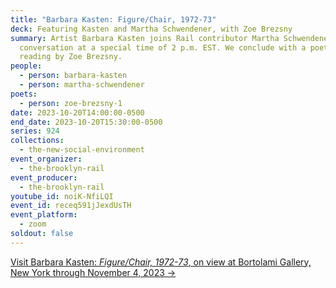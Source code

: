 ```yaml
---
title: "Barbara Kasten: Figure/Chair, 1972-73"
deck: Featuring Kasten and Martha Schwendener, with Zoe Brezsny
summary: Artist Barbara Kasten joins Rail contributor Martha Schwendener for a
  conversation at a special time of 2 p.m. EST. We conclude with a poetry
  reading by Zoe Brezsny.
people:
  - person: barbara-kasten
  - person: martha-schwendener
poets:
  - person: zoe-brezsny-1
date: 2023-10-20T14:00:00-0500
end_date: 2023-10-20T15:30:00-0500
series: 924
collections:
  - the-new-social-environment
event_organizer:
  - the-brooklyn-rail
event_producer:
  - the-brooklyn-rail
youtube_id: noiK-NfiLQI
event_id: receq591jJexdUsTH
event_platform:
  - zoom
soldout: false
---
```

[V﻿isit Barbara Kasten: *Figure/Chair, 1972-73*, on view at Bortolami Gallery, New York through November 4, 2023 →](https://www.bortolamigallery.com/exhibitions/figure-chair-1972-73)